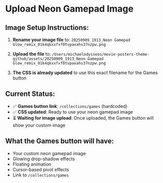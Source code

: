 # Upload Neon Gamepad Image

## Image Setup Instructions:

1. **Rename your image file** to:
   `20250909_1913_Neon Gamepad Glow_remix_01k4qkxxfxf0tvpaxahs37nzpw.png`

2. **Upload the file** to:
   `/Users/michaelodysseos/movie-posters-theme-github/assets/20250909_1913_Neon Gamepad Glow_remix_01k4qkxxfxf0tvpaxahs37nzpw.png`

3. **The CSS is already updated** to use this exact filename for the Games button

## Current Status:
- ✅ **Games button link**: `/collections/games` (hardcoded)
- ✅ **CSS updated**: Ready to use your neon gamepad image
- ⏳ **Waiting for image upload**: Once uploaded, the Games button will show your custom image

## What the Games button will have:
- Your custom neon gamepad image
- Glowing drop-shadow effects
- Floating animation
- Cursor-based pivot effects
- Link to `/collections/games`
